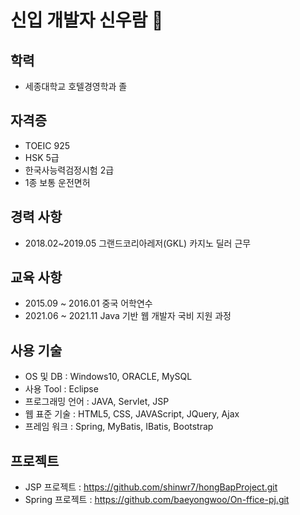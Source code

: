 # 신입 개발자 신우람 🌱


## 학력
- 세종대학교 호텔경영학과 졸


## 자격증
- TOEIC 925
- HSK 5급
- 한국사능력검정시험 2급
- 1종 보통 운전면허


## 경력 사항
- 2018.02~2019.05 그랜드코리아레저(GKL) 카지노 딜러 근무


## 교육 사항
- 2015.09 ~ 2016.01 중국 어학연수
- 2021.06 ~ 2021.11 Java 기반 웹 개발자 국비 지원 과정


## 사용 기술
- OS 및 DB : Windows10, ORACLE, MySQL 
- 사용 Tool : Eclipse
- 프로그래밍 언어 : JAVA, Servlet, JSP
- 웹 표준 기술 : HTML5, CSS, JAVAScript, JQuery, Ajax
- 프레임 워크 : Spring, MyBatis, IBatis, Bootstrap

## 프로젝트
- JSP 프로젝트 : https://github.com/shinwr7/hongBapProject.git
- Spring 프로젝트 : https://github.com/baeyongwoo/On-ffice-pj.git
 
<!--
**shinwr7/shinwr7** is a ✨ _special_ ✨ repository because its `README.md` (this file) appears on your GitHub profile.

Here are some ideas to get you started:

- 🔭 I’m currently working on ...
- 🌱 I’m currently learning ...
- 👯 I’m looking to collaborate on ...
- 🤔 I’m looking for help with ...
- 💬 Ask me about ...
- 📫 How to reach me: ...
- 😄 Pronouns: ...
- ⚡ Fun fact: ...
-->
